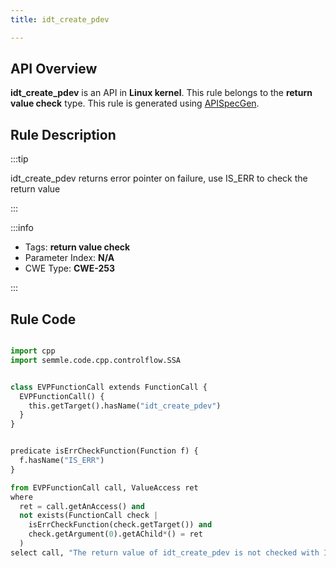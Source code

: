```yaml
---
title: idt_create_pdev

---
```



## API Overview
**idt_create_pdev** is an API in **Linux kernel**. This rule belongs to the **return value check** type. This rule is generated using [APISpecGen](../../tools/APISpecGen).
## Rule Description

:::tip

idt_create_pdev returns error pointer on failure, use IS_ERR to check the return value

:::

:::info

- Tags: **return value check**
- Parameter Index: **N/A**
- CWE Type: **CWE-253**

:::

## Rule Code
```python

import cpp
import semmle.code.cpp.controlflow.SSA


class EVPFunctionCall extends FunctionCall {
  EVPFunctionCall() {
    this.getTarget().hasName("idt_create_pdev")
  }
}


predicate isErrCheckFunction(Function f) {
  f.hasName("IS_ERR") 
}

from EVPFunctionCall call, ValueAccess ret
where
  ret = call.getAnAccess() and
  not exists(FunctionCall check |
    isErrCheckFunction(check.getTarget()) and
    check.getArgument(0).getAChild*() = ret
  )
select call, "The return value of idt_create_pdev is not checked with IS_ERR."
    
```